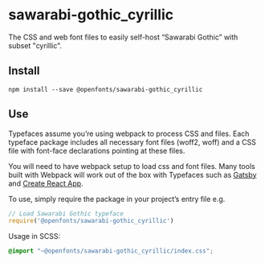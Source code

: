 
# sawarabi-gothic_cyrillic

The CSS and web font files to easily self-host “Sawarabi Gothic” with subset "cyrillic".

## Install

`npm install --save @openfonts/sawarabi-gothic_cyrillic`

## Use

Typefaces assume you’re using webpack to process CSS and files. Each typeface
package includes all necessary font files (woff2, woff) and a CSS file with
font-face declarations pointing at these files.

You will need to have webpack setup to load css and font files. Many tools built
with Webpack will work out of the box with Typefaces such as [Gatsby](https://github.com/gatsbyjs/gatsby)
and [Create React App](https://github.com/facebookincubator/create-react-app).

To use, simply require the package in your project’s entry file e.g.

```javascript
// Load Sawarabi Gothic typeface
require('@openfonts/sawarabi-gothic_cyrillic')
```

Usage in SCSS:
```scss
@import "~@openfonts/sawarabi-gothic_cyrillic/index.css";
```
